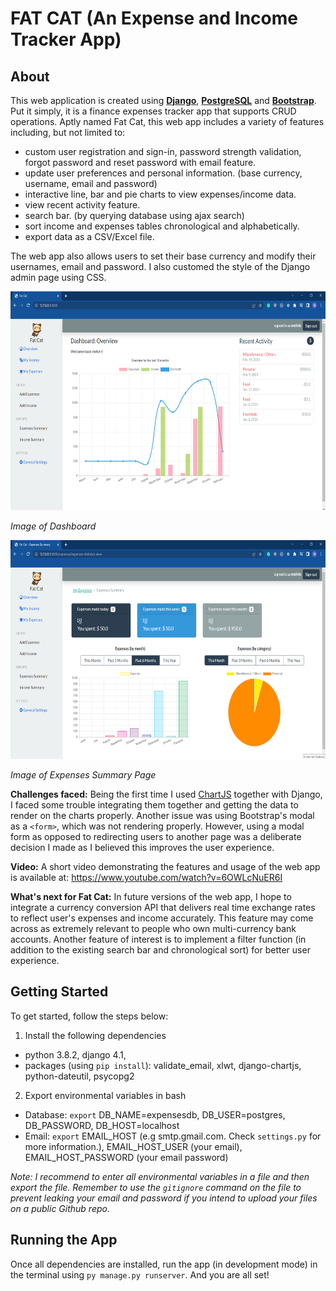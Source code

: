 # FAT CAT (An Expense and Income Tracker App)

## About

This web application is created using [**Django**](https://docs.djangoproject.com/en/4.1/), [**PostgreSQL**](https://www.postgresql.org/) and [**Bootstrap**](https://getbootstrap.com/). Put it simply, it is a finance expenses tracker app that supports CRUD operations. Aptly named Fat Cat, this web app includes a variety of features including, but not limited to:
- custom user registration and sign-in, password strength validation, forgot password and reset password with email feature.
- update user preferences and personal information. (base currency, username, email and password)
- interactive line, bar and pie charts to view expenses/income data.
- view recent activity feature.
- search bar. (by querying database using ajax search)
- sort income and expenses tables chronological and alphabetically.
- export data as a CSV/Excel file.

The web app also allows users to set their base currency and modify their usernames, email and password. I also customed the style of the Django admin page using CSS. 

<img src="./markdown_image_1.png"  width="800" height="350">

*Image of Dashboard*

<img src="./markdown_image_2.png"  width="800" height="350">

*Image of Expenses Summary Page*

**Challenges faced:** Being the first time I used [ChartJS](https://www.chartjs.org/docs/latest/) together with Django, I faced some trouble integrating them together and getting the data to render on the charts properly. Another issue was using Bootstrap's modal as a `<form>`, which was not rendering properly. However, using a modal form as opposed to redirecting users to another page was a deliberate decision I made as I believed this improves the user experience.  

**Video:** A short video demonstrating the features and usage of the web app is available at: https://www.youtube.com/watch?v=6OWLcNuER6I

**What's next for Fat Cat:** In future versions of the web app, I hope to integrate a currency conversion API that delivers real time exchange rates to reflect user's expenses and income accurately. This feature may come across as extremely relevant to people who own multi-currency bank accounts. Another feature of interest is to implement a filter function (in addition to the existing search bar and chronological sort) for better user experience.


## Getting Started

To get started, follow the steps below:

1. Install the following dependencies
- python 3.8.2, django 4.1,
- packages (using `pip install`): validate_email, xlwt, django-chartjs, python-dateutil, psycopg2
2. Export environmental variables in bash
- Database: `export` DB_NAME=expensesdb, DB_USER=postgres, DB_PASSWORD, DB_HOST=localhost
- Email: `export` EMAIL_HOST (e.g smtp.gmail.com. Check `settings.py` for more information.), EMAIL_HOST_USER (your email), EMAIL_HOST_PASSWORD (your email password)

*Note: I recommend to enter all environmental variables in a file and then export the file. Remember to use the `gitignore` command on the file to prevent leaking your email and password if you intend to upload your files on a public Github repo.*

## Running the App
Once all dependencies are installed, run the app (in development mode) in the terminal using `py manage.py runserver`. And you are all set! 
